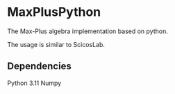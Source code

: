 # MaxPlusPython
The Max-Plus algebra implementation based on python.

The usage is similar to ScicosLab.

## Dependencies

Python 3.11
Numpy 
